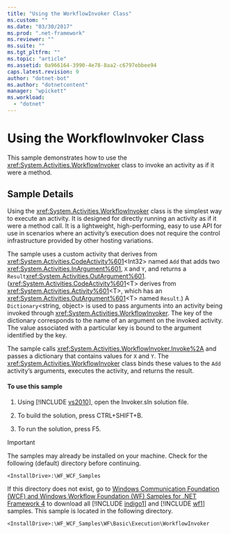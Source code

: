 ```yaml
---
title: "Using the WorkflowInvoker Class"
ms.custom: ""
ms.date: "03/30/2017"
ms.prod: ".net-framework"
ms.reviewer: ""
ms.suite: ""
ms.tgt_pltfrm: ""
ms.topic: "article"
ms.assetid: 0a966164-3990-4e78-8aa2-c6797ebbee94
caps.latest.revision: 9
author: "dotnet-bot"
ms.author: "dotnetcontent"
manager: "wpickett"
ms.workload: 
  - "dotnet"
---
```

# Using the WorkflowInvoker Class
This sample demonstrates how to use the <xref:System.Activities.WorkflowInvoker> class to invoke an activity as if it were a method.  
  
## Sample Details  
 Using the <xref:System.Activities.WorkflowInvoker> class is the simplest way to execute an activity. It is designed for directly running an activity as if it were a method call. It is a lightweight, high-performing, easy to use API for use in scenarios where an activity’s execution does not require the control infrastructure provided by other hosting variations.  
  
 The sample uses a custom activity that derives from <xref:System.Activities.CodeActivity%601><Int32\> named `Add` that adds two <xref:System.Activities.InArgument%601>, `X` and `Y`, and returns a `Result`<xref:System.Activities.OutArgument%601>. (<xref:System.Activities.CodeActivity%601>\<T> derives from <xref:System.Activities.Activity%601><T\>, which has an <xref:System.Activities.OutArgument%601>\<T> named `Result`.) A `Dictionary`\<string, object> is used to pass arguments into an activity being invoked through <xref:System.Activities.WorkflowInvoker>. The key of the dictionary corresponds to the name of an argument on the invoked activity. The value associated with a particular key is bound to the argument identified by the key.  
  
 The sample calls <xref:System.Activities.WorkflowInvoker.Invoke%2A> and passes a dictionary that contains values for `X` and `Y`. The <xref:System.Activities.WorkflowInvoker> class binds these values to the `Add` activity’s arguments, executes the activity, and returns the result.  
  
#### To use this sample  
  
1. Using [!INCLUDE [vs2010](../../../../includes/vs2010-md.md)], open the Invoker.sln solution file.  
  
2. To build the solution, press CTRL+SHIFT+B.  
  
3. To run the solution, press F5.  
  
> [!IMPORTANT]
>  The samples may already be installed on your machine. Check for the following (default) directory before continuing.  
> 
>  `<InstallDrive>:\WF_WCF_Samples`  
> 
>  If this directory does not exist, go to [Windows Communication Foundation (WCF) and Windows Workflow Foundation (WF) Samples for .NET Framework 4](http://go.microsoft.com/fwlink/?LinkId=150780) to download all [!INCLUDE [indigo1](../../../../includes/indigo1-md.md)] and [!INCLUDE [wf1](../../../../includes/wf1-md.md)] samples. This sample is located in the following directory.  
> 
>  `<InstallDrive>:\WF_WCF_Samples\WF\Basic\Execution\WorkflowInvoker`